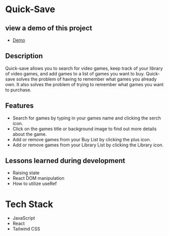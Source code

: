 # Quick-Save

## view a demo of this project

* [Demo](https://quick-save.vercel.app/)

## Description

Quick-save allows you to search for video games, keep track of your library of video games, and add games to a list of games you want to buy. Quick-save solves the problem of having to remember what games you already own. It also solves the problem of trying to remember what games you want to purchase.

## Features

* Search for games by typing in your games name and clicking the serch icon.
* Click on the games title or background image to find out more details about the game.
* Add or remove games from your Buy List by clicking the plus icon.
* Add or remove games from your Library List by clicking the Library icon.

## Lessons learned during development

* Raising state
* React DOM manipulation
* How to utilize useRef

# Tech Stack

* JavaScript
* React
* Tailwind CSS
  
